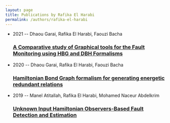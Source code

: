 ```yaml
---
layout: page
title: Publications by Rafika El Harabi
permalink: /authors/rafika-el-harabi
---
```


<ul class="post-list">
<li><span class='post-meta'>2021 -- Dhaou Garai, Rafika El Harabi, Faouzi Bacha</span><h3><a class='post-link' href="{{ site.baseurl }}/a-comparative-study-of-graphical-tools-for-the-fault-monitoring-using-hbg-and-dbh-formalisms">A Comparative study of Graphical tools for the Fault Monitoring using HBG and DBH Formalisms</a></h3></li>
<li><span class='post-meta'>2020 -- Dhaou Garai, Rafika El Harabi, Faouzi Bacha</span><h3><a class='post-link' href="{{ site.baseurl }}/hamiltonian-bond-graph-formalism-for-generating-energetic-redundant-relations">Hamiltonian Bond Graph formalism for generating energetic redundant relations</a></h3></li>
<li><span class='post-meta'>2019 -- Manel Atitallah, Rafika El Harabi, Mohamed Naceur Abdelkrim</span><h3><a class='post-link' href="{{ site.baseurl }}/unknown-input-hamiltonian-observers-based-fault-detection-and-estimation">Unknown Input Hamiltonian Observers-Based Fault Detection and Estimation</a></h3></li>

</ul>
